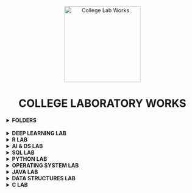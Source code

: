 <div align="center">
<img src="https://img.icons8.com/nolan/200/1A6DFF/C822FF/graduation-cap.png"  title = "College Lab Works" height='200'>
</div>

<h1 align="center"> COLLEGE LABORATORY WORKS </h1>

<details> 
  <summary><b> FOLDERS </b></summary>

* [DEEP LEARNING LAB](https://github.com/004Ajay/College-Lab-Works/tree/main/Deep%20Learning)

* [R PROGRAMMING LAB](https://github.com/004Ajay/College-Lab-Works/tree/main/R)

* [AI & DS LAB](https://github.com/004Ajay/College-Lab-Works/tree/main/AI-DS)

* [SQL LAB](https://github.com/004Ajay/College-Lab-Works/tree/main/SQL)

* [PYTHON PROGRAMMING LAB](https://github.com/004Ajay/College-Lab-Works/tree/main/Python)

* [OPERATING SYSTEMS LAB](https://github.com/004Ajay/College-Lab-Works/tree/main/OperatingSystem)

* [JAVA PROGRAMMING LAB](https://github.com/004Ajay/College-Lab-Works/tree/main/Java)

* [DATA STRUCTURES LAB](https://github.com/004Ajay/College-Lab-Works/tree/main/Data-Structures)

* [C PROGRAMMING LAB](https://github.com/004Ajay/College-Lab-Works/tree/main/C)

</details>

<br>

<!-- --------------------------------------------------------- -->
<details> 
  <summary><b> DEEP LEARNING LAB </b></summary>

[Go to Deep Learning folder](https://github.com/004Ajay/College-Lab-Works/tree/main/Deep%20Learning)

* [Experiment 1 → Simple Linear Regression](https://github.com/004Ajay/College-Lab-Works/blob/main/Deep%20Learning/Programs/LinReg.ipynb)

	* [Linear Regression Dataset](https://github.com/004Ajay/College-Lab-Works/blob/main/Deep%20Learning/Programs/LinReg_syn_data.csv)

* [Experiment 2 → Basic Image Enhancement Operations](https://github.com/004Ajay/College-Lab-Works/blob/main/Deep%20Learning/Programs/ImgEnh.ipynb)

* [Experiment 3 → Classification on CIFAR-10 Dataset](https://github.com/004Ajay/College-Lab-Works/blob/main/Deep%20Learning/Programs/CIFAR_10_Clsfn.ipynb)

* [Experiment 4 → CIFAR-10: Testing With Different Hyperparameters](https://github.com/004Ajay/College-Lab-Works/blob/main/Deep%20Learning/Programs/CIFAR_10_Diff_Weight.ipynb)[ | Optimized Code](https://github.com/004Ajay/College-Lab-Works/blob/main/Deep%20Learning/Programs/CIFAR_10_Diff_Weight_Optimized_Code.ipynb)

* [Experiment 5 → CNN for Digit Classification on MNIST Dataset](https://github.com/004Ajay/College-Lab-Works/blob/main/Deep%20Learning/Programs/CNN_Mnist.ipynb)

* [Experiment 6 → VGGnet19 for Digit Classification on MNIST Dataset](https://github.com/004Ajay/College-Lab-Works/blob/main/Deep%20Learning/Programs/VGG19_Mnist.ipynb)

* [Experiment 7 → IMDB Dataset Classification using RNN](https://github.com/004Ajay/College-Lab-Works/blob/main/Deep%20Learning/Programs/RNN_IMDB.ipynb)

* [Experiment 8 → IMDB Dataset Classification using LSTM & GRU](https://github.com/004Ajay/College-Lab-Works/blob/main/Deep%20Learning/Programs/LSTM_GRU_IMDB.ipynb)

* [Experiment 9 → Regression on Nifty-50 Data](https://github.com/004Ajay/College-Lab-Works/blob/main/Deep%20Learning/Programs/Nifty.ipynb)

	* [Nifty CSV Data](https://github.com/004Ajay/College-Lab-Works/blob/main/Deep%20Learning/Programs/Nifty.csv)

* [Experiment 10 → English-Hindi Neural Translation](https://github.com/004Ajay/College-Lab-Works/blob/main/Deep%20Learning/Programs/Eng_Hindi_Optimized.ipynb)

	* [English Hindi Dataset](https://github.com/004Ajay/College-Lab-Works/blob/main/Deep%20Learning/Programs/English_Hindi_Clean_New.csv)



</details>
<!-- --------------------------------------------------------- -->

<details> 
  <summary><b> R LAB </b></summary>

[Go to R folder](https://github.com/004Ajay/College-Lab-Works/tree/main/R)

* [Experiment 1 → Input from terminal](https://github.com/004Ajay/College-Lab-Works/blob/main/R/Programs/CmdInp.R)

* [Experiment 2 → Min & Max value from a vector](https://github.com/004Ajay/College-Lab-Works/blob/main/R/Programs/VecMinMax.R)

* [Experiment 3 → Factorial & Palindrome of a number](https://github.com/004Ajay/College-Lab-Works/blob/main/R/Programs/fact.R)

* [Experiment 4 → Multiples of Five](https://github.com/004Ajay/College-Lab-Works/blob/main/R/Programs/MultiplesOfFive.R)

* [Experiment 5 → Pascals Triangle](https://github.com/004Ajay/College-Lab-Works/blob/main/R/Programs/PasTri.R)

* [Experiment 6 → Nth Largest Element](https://github.com/004Ajay/College-Lab-Works/blob/main/R/Programs/nth_largest.R)

* [Experiment 7 → Nth Element](https://github.com/004Ajay/College-Lab-Works/blob/main/R/Programs/nth_ele.R)

* [Experiment 8 → Element Insertion](https://github.com/004Ajay/College-Lab-Works/blob/main/R/Programs/ele_ins.R)

* [Experiment 9 → Transforms](https://github.com/004Ajay/College-Lab-Works/blob/main/R/Programs/transforms.R)

* [Experiment 10 → Apply & Lapply](https://github.com/004Ajay/College-Lab-Works/blob/main/R/Programs/apply_lapply.R)

* [Experiment 11 → Merge Dataframes](https://github.com/004Ajay/College-Lab-Works/blob/main/R/Programs/merge_df.R)

* [Experiment 12 → Linear Regression](https://github.com/004Ajay/College-Lab-Works/blob/main/R/Programs/LinReg_height_weight.R)
	
	* [Linear Regression Dataset](https://github.com/004Ajay/College-Lab-Works/blob/main/R/Programs/height_weight.csv)

* [Experiment 13 → Logistic Regression](https://github.com/004Ajay/College-Lab-Works/blob/main/R/Programs/log_reg.R)

* [Experiment 14 → Decision Tree](https://github.com/004Ajay/College-Lab-Works/blob/main/R/Programs/dtree.R)

* [Experiment 15 → Support Vector Machine](https://github.com/004Ajay/College-Lab-Works/blob/main/R/Programs/svm.R)

* [Experiment 16 → Variance Covariance Correlation](https://github.com/004Ajay/College-Lab-Works/blob/main/R/Programs/iris_cov_cor.R)

* [Experiment 17 → KMeans Clustering](https://github.com/004Ajay/College-Lab-Works/blob/main/R/Programs/kmeans_cluster.R)

* [Experiment 18 → Hierarchical Clustering](https://github.com/004Ajay/College-Lab-Works/blob/main/R/Programs/hierarchical.R)

* [Experiment 19 → DBSCAN Clustering](https://github.com/004Ajay/College-Lab-Works/blob/main/R/Programs/dbscan.R)

* [Experiment 20 → Statistical Tests](https://github.com/004Ajay/College-Lab-Works/blob/main/R/Programs/stats.R)

* [Experiment 21 → Hadoop Installation](https://github.com/004Ajay/College-Lab-Works/blob/main/R/Programs/Hadoop_Insatallation.txt)

* [Experiment 22 → Hadoop Shell Commands](https://github.com/004Ajay/College-Lab-Works/blob/main/R/Programs/Hadoop_Shell_Commands.txt)

* [Experiment 23 → MapReduce : Word Count Using Python](https://github.com/004Ajay/College-Lab-Works/blob/main/R/Programs/Word_Count.py)

</details>

<!-- --------------------------------------------------------- -->

<details> 
  <summary><b> AI & DS LAB </b></summary>

[Go to AI-DS folder](https://github.com/004Ajay/College-Lab-Works/tree/main/AI-DS)

* [Experiment 1 → Statistical Measures](https://github.com/004Ajay/College-Lab-Works/blob/main/AI-DS/Programs/Statistical_Measure_Data_Visualization.ipynb)

* [Experiment 2 → Matrix Operations & Data Visualization](https://github.com/004Ajay/College-Lab-Works/blob/main/AI-DS/Programs/Matrix_Operations_Data_Visualization.ipynb)

* [Experiment 3 → CSV Reordering](https://github.com/004Ajay/College-Lab-Works/blob/main/AI-DS/Programs/CSV_Reordering.ipynb)

    * [CSV Reordering Dataset](https://github.com/004Ajay/College-Lab-Works/blob/main/AI-DS/Programs/Datasets/CSV_Reordering_Book.csv)

* [Experiment 4 → Linear Regression](https://github.com/004Ajay/College-Lab-Works/blob/main/AI-DS/Programs/Linear_Regression.ipynb)

    * [Linear Regression Dataset](https://github.com/004Ajay/College-Lab-Works/blob/main/AI-DS/Programs/Datasets/height_hair.csv)

* [Experiment 5 → Logistic Regression](https://github.com/004Ajay/College-Lab-Works/blob/main/AI-DS/Programs/Logistic_Regression.ipynb)

* [Experiment 6 → K-Nearest Neighbour (KNN)](https://github.com/004Ajay/College-Lab-Works/blob/main/AI-DS/Programs/KNN.ipynb)

* [Experiment 7 → Naive Bayes](https://github.com/004Ajay/College-Lab-Works/blob/main/AI-DS/Programs/Naive_Bayes.ipynb)

* [Experiment 8 → Decision Tree](https://github.com/004Ajay/College-Lab-Works/blob/main/AI-DS/Programs/Decision_Tree.ipynb)

* [Experiment 9 → Correlation & Covariance](https://github.com/004Ajay/College-Lab-Works/blob/main/AI-DS/Programs/CorrCov.ipynb)

* [Experiment 10 → Support Vector Machine (SVM)](https://github.com/004Ajay/College-Lab-Works/blob/main/AI-DS/Programs/SVM.ipynb)

    * [SVM Dataset](https://github.com/004Ajay/College-Lab-Works/blob/main/AI-DS/Programs/Datasets/SVM_heart_dis.csv)

* [Experiment 11 → Principal Component Analysis (PCA)](https://github.com/004Ajay/College-Lab-Works/blob/main/AI-DS/Programs/PCA.ipynb)

* [Experiment 12 → Hill Climbing Algorithm](https://github.com/004Ajay/College-Lab-Works/blob/main/AI-DS/Programs/Hill_Climbing_Algorithm.ipynb)

</details>

<!-- --------------------------------------------------------- -->

<details> 
  <summary><b> SQL LAB </b></summary>

[Go to SQL folder](https://github.com/004Ajay/College-Lab-Works/tree/main/SQL)

* [SQL PLUS Installation](https://github.com/004Ajay/College-Lab-Works/tree/main/SQL/SQL%20PLUS#quick-navigation)

* [SQL Plus Correction Codes](https://github.com/004Ajay/College-Lab-Works/blob/main/SQL/Programs/SqlPlusCorrectionCodes.sql)

<br>

* [Exp 1 → Database Schema & ER Diagram](https://github.com/004Ajay/College-Lab-Works/tree/main/SQL/Programs/EXP1_DB_Schema_ER_Diag.md)

* [Exp 2 → Familiarization of DDL Commands](https://github.com/004Ajay/College-Lab-Works/tree/main/SQL/Programs/EXP2_DDL_Commands.sql)

* [Exp 3 → Familiarization of DML Commands](https://github.com/004Ajay/College-Lab-Works/tree/main/SQL/Programs/EXP3_DML_Commands.sql)

* [Exp 4 → DML & DDL Commands](https://github.com/004Ajay/College-Lab-Works/tree/main/SQL/Programs/EXP4_DMLDDLCmds.sql)

* [Exp 5 → PL/SQL(Rough & Fair)](https://github.com/004Ajay/College-Lab-Works/tree/main/SQL/Programs/EXP5_PL_SQL.sql)

* [Exp 6 → Function, Procedure, Trigger (PL/SQL)](https://github.com/004Ajay/College-Lab-Works/tree/main/SQL/Programs/EXP7_Procedure_Trigger.sql)

* [Exp 7 → Cursor (PL/SQL)](https://github.com/004Ajay/College-Lab-Works/tree/main/SQL/Programs/EXP6_Cursor.sql)

* [Exp 8 → Views](https://github.com/004Ajay/College-Lab-Works/tree/main/SQL/Programs/views.sql)

* [Exp 9 → Exceptions (PL/SQL)](https://github.com/004Ajay/College-Lab-Works/tree/main/SQL/Programs/exceptions.sql)

* [Exp 10 → RDBMS Built-in Functions](https://github.com/004Ajay/College-Lab-Works/tree/main/SQL/Programs/rdbmsbuiltinfuncs.md)

<br>

### SQL Functionalities

* [Create Database](https://github.com/004Ajay/College-Lab-Works/tree/main/SQL/Programs/CreateDB.sql)

* [Create Table](https://github.com/004Ajay/College-Lab-Works/tree/main/SQL/Programs/CreateTable.sql)

* [Describe Table](https://github.com/004Ajay/College-Lab-Works/tree/main/SQL/Programs/DescribeTable.sql)

* [Insert Values](https://github.com/004Ajay/College-Lab-Works/tree/main/SQL/Programs/InsertValues.sql)

* [Select Values](https://github.com/004Ajay/College-Lab-Works/tree/main/SQL/Programs/SelectValues.sql)

* [Updating Values](https://github.com/004Ajay/College-Lab-Works/tree/main/SQL/Programs/UpdatingValues.sql)

* [Adding Column](https://github.com/004Ajay/College-Lab-Works/tree/main/SQL/Programs/AddingColumn.sql)

* [Count Distinct Values](https://github.com/004Ajay/College-Lab-Works/tree/main/SQL/Programs/CountDistinct.sql)

* [Finding Max Value](https://github.com/004Ajay/College-Lab-Works/tree/main/SQL/Programs/MaxValue.sql)

* [Ordering Descending or Ascending](https://github.com/004Ajay/College-Lab-Works/tree/main/SQL/Programs/OrderByDescAsc.sql)

* [PL/SQL Experiments](https://github.com/004Ajay/College-Lab-Works/tree/main/SQL/Programs/EXP5_PL_SQL.sql)

</details>

<!-- --------------------------------------------------------- -->

<details> 
  <summary><b> PYTHON LAB </b></summary>

[Go to Python folder](https://github.com/004Ajay/College-Lab-Works/tree/main/Python)

### Programs

* [HelloWorld](https://github.com/004Ajay/College-Lab-Works/tree/main/Python/Programs/HelloWorld.py) 

* [Largest Of Three Numbers](https://github.com/004Ajay/College-Lab-Works/tree/main/Python/Programs/LargestOfThreeNumbers.py) 

* [Multiplication Table](https://github.com/004Ajay/College-Lab-Works/tree/main/Python/Programs/MultiplicationTable.py) 

* [SA & VOL of Cylinder](https://github.com/004Ajay/College-Lab-Works/tree/main/Python/Programs/CylinderSA&VOL.py)

* [Word Replacing](https://github.com/004Ajay/College-Lab-Works/tree/main/Python/Programs/WordReplacing.py) 

* [Email Id Validity Checker](https://github.com/004Ajay/College-Lab-Works/tree/main/Python/Programs/ValidityEmailId.py) 

* [Factorial of a number](https://github.com/004Ajay/College-Lab-Works/tree/main/Python/Programs/factorial.py) 

* [Number Occurence Removal](https://github.com/004Ajay/College-Lab-Works/tree/main/Python/Programs/NumOccurenceRemoval.py)

* [Matrix Addition with Numpy](https://github.com/004Ajay/College-Lab-Works/tree/main/Python/Programs/MatrixAdditionWithNumpy.py) 

* [Matrix Addition without Numpy](https://github.com/004Ajay/College-Lab-Works/tree/main/Python/Programs/MatrixAdditionWithoutNumpy.py) 

* [Even Odd Tuple Separation](https://github.com/004Ajay/College-Lab-Works/tree/main/Python/Programs/EvenOddTuplePrint.py)

* [Book Stock keeping using Dictionary](https://github.com/004Ajay/College-Lab-Works/tree/main/Python/Programs/DictBookStock.py) 

* [Prime Numbers from Numbers stroed in a File](https://github.com/004Ajay/College-Lab-Works/tree/main/Python/Programs/PrimeNumFromFile.py)

* [Words in a File](https://github.com/004Ajay/College-Lab-Works/tree/main/Python/Programs/WordsInFile.py) 

* [Plot y =  f(x)](https://github.com/004Ajay/College-Lab-Works/tree/main/Python/Programs/PlotyFx.py) 

* [Bar Graph](https://github.com/004Ajay/College-Lab-Works/tree/main/Python/Programs/ProgrammingGraph.py) 

* [Histogram](https://github.com/004Ajay/College-Lab-Works/tree/main/Python/Programs/hist_students.py) 

### Extra Programs

* [Palindrome Word](https://github.com/004Ajay/College-Lab-Works/tree/main/Python/Programs/PalindromeWord.py) 

* [Poisson Distribution Formula](https://github.com/004Ajay/College-Lab-Works/tree/main/Python/Programs/PoissonDistribution.py) 

* [CSV File to Graph](https://github.com/004Ajay/College-Lab-Works/tree/main/Python/Programs/csvFileToGraph.py) 

* [Normal & Stem Graphs](https://github.com/004Ajay/College-Lab-Works/tree/main/Python/Programs/NormalStemGraphs.py) 

* [Rectifier Graph](https://github.com/004Ajay/College-Lab-Works/tree/main/Python/Programs/RectifierGraph.py) 

* [Square Wave](https://github.com/004Ajay/College-Lab-Works/tree/main/Python/Programs/squareWave.py) 

* [Chi Square Test](https://github.com/004Ajay/College-Lab-Works/tree/main/Python/Programs/ChiSquare.py) 

* [Correlation Coefficient](https://github.com/004Ajay/College-Lab-Works/tree/main/Python/Programs/CorrelationCoefficient.py) 

* [Single Coin Toss](https://github.com/004Ajay/College-Lab-Works/tree/main/Python/Programs/coinToss.py)

* [Python Split Function Backend Code](https://github.com/004Ajay/College-Lab-Works/tree/main/Python/Programs/PySplitFnBackendCode.py)

* [Minimum Computer Networks (IBM Question)](https://github.com/004Ajay/College-Lab-Works/tree/main/Python/Programs/MinCompNetworks_IBM_Qn.py)

</details>

<!-- --------------------------------------------------------- -->

<details> 
  <summary><b> OPERATING SYSTEM LAB </b></summary>

[Go to OperatingSystem folder](https://github.com/004Ajay/College-Lab-Works/tree/main/OperatingSystem)

## Operating System Programs

* [Banker's Algorithm](https://github.com/004Ajay/College-Lab-Works/tree/main/OperatingSystem/Programs/bankersAlgorithm.c)

* [Inter Process Communication using Shared Memory (IPC)](https://github.com/004Ajay/College-Lab-Works/tree/main/OperatingSystem/Programs/ipc.c)

* [Semaphores (Producer - Consumer Problem)](https://github.com/004Ajay/College-Lab-Works/tree/main/OperatingSystem/Programs/semaphores.c)


#### CPU Scheduling Programs

* [First Come First Served CPU Scheduling (FCFS)](https://github.com/004Ajay/College-Lab-Works/tree/main/OperatingSystem/Programs/FCFS_Sch.c)

* [Priority Scheduling](https://github.com/004Ajay/College-Lab-Works/tree/main/OperatingSystem/Programs/Priority_Sch.c)

* [Round Robin Scheduling](https://github.com/004Ajay/College-Lab-Works/tree/main/OperatingSystem/Programs/RoundRobin_Sch.c)

* [Short Job First Scheduling (SJF)](https://github.com/004Ajay/College-Lab-Works/tree/main/OperatingSystem/Programs/SJF_Sch.c)


#### Disk Scheduling Programs

* [Circular SCAN (C-SCAN)](https://github.com/004Ajay/College-Lab-Works/tree/main/OperatingSystem/Programs/cscan.c)

* [First Come First Served Disk Scheduling (FCFS)](https://github.com/004Ajay/College-Lab-Works/tree/main/OperatingSystem/Programs/fcfs.c)

* [SCAN (Elevator Algorithm)](https://github.com/004Ajay/College-Lab-Works/tree/main/OperatingSystem/Programs/scan.c)

* [Shortest Seek Time First (SSTF)](https://github.com/004Ajay/College-Lab-Works/tree/main/OperatingSystem/Programs/sstf.c)


#### Memory Allocation Programs

* [Best Fit](https://github.com/004Ajay/College-Lab-Works/tree/main/OperatingSystem/Programs/best.c)

* [First Fit](https://github.com/004Ajay/College-Lab-Works/tree/main/OperatingSystem/Programs/first.c)

* [Worst Fit](https://github.com/004Ajay/College-Lab-Works/tree/main/OperatingSystem/Programs/worst.c)


#### Page Replacement Programs

* [First In First Out (FIFO)](https://github.com/004Ajay/College-Lab-Works/tree/main/OperatingSystem/Programs/fifo.c)

* [Least Recently Used (LRU)](https://github.com/004Ajay/College-Lab-Works/tree/main/OperatingSystem/Programs/lru.c)


#### System Call Programs

* [System Call 1: fork() exec() getpid() exit()](https://github.com/004Ajay/College-Lab-Works/tree/main/OperatingSystem/Programs/SysCallForkExec.c) 

* [System Call 2: stat()](https://github.com/004Ajay/College-Lab-Works/tree/main/OperatingSystem/Programs/SysCallStat.c)

* [System Call 3: opendir() closedir()](https://github.com/004Ajay/College-Lab-Works/tree/main/OperatingSystem/Programs/SysCallDir.c)

---

## Shell Programs 
[First 10 Natural Numbers](https://github.com/004Ajay/College-Lab-Works/tree/main/OperatingSystem/Programs/10NatNums.sh) 

[Basic Details](https://github.com/004Ajay/College-Lab-Works/tree/main/OperatingSystem/Programs/BasicDetails.sh) 

[Biggest Of Two Numbers](https://github.com/004Ajay/College-Lab-Works/tree/main/OperatingSystem/Programs/BiggestOfTwoNums.sh)

[Calculator](https://github.com/004Ajay/College-Lab-Works/tree/main/OperatingSystem/Programs/calculator.sh) 

[Factorial](https://github.com/004Ajay/College-Lab-Works/tree/main/OperatingSystem/Programs/Factorial.sh) 

[Fibonacci](https://github.com/004Ajay/College-Lab-Works/tree/main/OperatingSystem/Programs/Fibonacci.sh) 

[Sum Of Two Numbers](https://github.com/004Ajay/College-Lab-Works/tree/main/OperatingSystem/Programs/SumOfTwoNums.sh) 

</details>

<!-- --------------------------------------------------------- -->

<details> 
  <summary><b> JAVA LAB </b></summary>

[Go to Java folder](https://github.com/004Ajay/College-Lab-Works/tree/main/Java)

## BASICS

* [Character Frequency](https://github.com/004Ajay/College-Lab-Works/tree/main/Java/Programs/CharacterFreq.java)

* [Hello World](https://github.com/004Ajay/College-Lab-Works/tree/main/Java/Programs/HelloWorld.java) 

* [Largest of Three Numbers](https://github.com/004Ajay/College-Lab-Works/tree/main/Java/Programs/LargestOfThreeNums.java) 

* [Matrix Multiply](https://github.com/004Ajay/College-Lab-Works/tree/main/Java/Programs/MatMultiply.java) 

* [Matrix Transpose](https://github.com/004Ajay/College-Lab-Works/tree/main/Java/Programs/MatrixTranspose.java) 

* [Method Overloading](https://github.com/004Ajay/College-Lab-Works/tree/main/Java/Programs/MethodOverloading.java)

* [Number Palindrome](https://github.com/004Ajay/College-Lab-Works/tree/main/Java/Programs/NumPalindrome.java) 

* [Odd or Even Number](https://github.com/004Ajay/College-Lab-Works/tree/main/Java/Programs/OddEven.java) 

* [Quick Sort on Numbers](https://github.com/004Ajay/College-Lab-Works/tree/main/Java/Programs/QuickSortNumbers.java)

* [Quick Sort on Strings](https://github.com/004Ajay/College-Lab-Works/tree/main/Java/Programs/QuickSortStrings.java)

* [Second smallest element in an Array](https://github.com/004Ajay/College-Lab-Works/tree/main/Java/Programs/Array2ndSmallest.java) 

* [String Frequency](https://github.com/004Ajay/College-Lab-Works/tree/main/Java/Programs/StringFreq.java)

* [String Palindrome](https://github.com/004Ajay/College-Lab-Works/tree/main/Java/Programs/StringPalindrome.java)

* [String Reversing](https://github.com/004Ajay/College-Lab-Works/tree/main/Java/Programs/StringRev.java)

* [Sum of two numbers](https://github.com/004Ajay/College-Lab-Works/tree/main/Java/Programs/Sum.java)

* [Swapping with third variable](https://github.com/004Ajay/College-Lab-Works/tree/main/Java/Programs/swappingWithThirdVar.java)

* [Swapping without third variable](https://github.com/004Ajay/College-Lab-Works/tree/main/Java/Programs/swappingWithoutThirdVar.java)

* [Vowels or Consonants](https://github.com/004Ajay/College-Lab-Works/tree/main/Java/Programs/VowelsOrConsonants.java)

## FILE HANDLING

* [Line of Text](https://github.com/004Ajay/College-Lab-Works/tree/main/Java/Programs/FileProgram2.java) 

* [Read/Write integers(buffered reader/writer)](https://github.com/004Ajay/College-Lab-Works/tree/main/Java/Programs/FileProgram4.java) 

* [Read/Write n numbers](https://github.com/004Ajay/College-Lab-Works/tree/main/Java/Programs/FileProgram1.java) 

* [Read/Write text content(buffered reader/writer)](https://github.com/004Ajay/College-Lab-Works/tree/main/Java/Programs/FileProgram3.java) 


## MULTI-THREADING

* [Five consecutive integers](https://github.com/004Ajay/College-Lab-Works/tree/main/Java/Programs/MultiThread2.java) 

* [Multiplication Table](https://github.com/004Ajay/College-Lab-Works/tree/main/Java/Programs/MultiThread1.java) 

* [Suspend & Resume method](https://github.com/004Ajay/College-Lab-Works/tree/main/Java/Programs/MultiThread3.java) 


## INHERITANCE

* [Employees](https://github.com/004Ajay/College-Lab-Works/tree/main/Java/Programs/Employees.java) 

* [Engineer & Employee](https://github.com/004Ajay/College-Lab-Works/tree/main/Java/Programs/EngineerEmployee.java) 


## EXCEPTION HANDLING

* [Try Catch FINALLY](https://github.com/004Ajay/College-Lab-Works/tree/main/Java/Programs/TryCatchFINALLY.java) 

* [Try Catch THROW](https://github.com/004Ajay/College-Lab-Works/tree/main/Java/Programs/TryCatchTHROW.java) 


## EVENT HANDLING

* [Keyboard Events](https://github.com/004Ajay/College-Lab-Works/tree/main/Java/Programs/KeyboardEvents.java) 

* [Mouse Events](https://github.com/004Ajay/College-Lab-Works/tree/main/Java/Programs/MouseEvents.java) 


## JAVA SWING

* [Calculator](https://github.com/004Ajay/College-Lab-Works/tree/main/Java/Programs/calculator.java) 

* [Traffic Light](https://github.com/004Ajay/College-Lab-Works/tree/main/Java/Programs/TrafficLight.java) 


## INTERFACE

* [Interface Inheritance](https://github.com/004Ajay/College-Lab-Works/tree/main/Java/Programs/InterfaceInheritance.java) 


## ABSTRACTION

* [Abstract Shape's Sides](https://github.com/004Ajay/College-Lab-Works/tree/main/Java/Programs/AbstractShapeSides.java) 


## LIST

* [Doubly LinkedList](https://github.com/004Ajay/College-Lab-Works/tree/main/Java/Programs/DoublyLinkedList.java)


</details>

<!-- --------------------------------------------------------- -->

<details> 
  <summary><b> DATA STRUCTURES LAB </b></summary>

[Go to Data-Structures folder](https://github.com/004Ajay/College-Lab-Works/tree/main/Data-Structures)

## ARRAYS

* [Binary Search Using Function](https://github.com/004Ajay/College-Lab-Works/tree/main/Data-Structures/Programs/BinarySearchUsingFunction.c) 

* [Binary Search With Complexities](https://github.com/004Ajay/College-Lab-Works/tree/main/Data-Structures/Programs/BinarySearchWithComplexities.c) 

* [Bubble Sort](https://github.com/004Ajay/College-Lab-Works/tree/main/Data-Structures/Programs/BubbleSort.c) 

* [Heap Sort](https://github.com/004Ajay/College-Lab-Works/tree/main/Data-Structures/Programs/HeapSort.c) 

* [Infix to Postfix](https://github.com/004Ajay/College-Lab-Works/tree/main/Data-Structures/Programs/InfixToPostfix.c) 

* [Insertion Sort](https://github.com/004Ajay/College-Lab-Works/tree/main/Data-Structures/Programs/InsertionSort.c) 

* [Linear Search Using Function](https://github.com/004Ajay/College-Lab-Works/tree/main/Data-Structures/Programs/LinearSearchUsingFunction.c) 

* [Linear Search With Complexities](https://github.com/004Ajay/College-Lab-Works/tree/main/Data-Structures/Programs/LinearSearchWithComplexities.c) 

* [Merge Sort](https://github.com/004Ajay/College-Lab-Works/tree/main/Data-Structures/Programs/MergeSort.c) 

* [Poly Representation Using Structure & Array](https://github.com/004Ajay/College-Lab-Works/tree/main/Data-Structures/Programs/PolyRepUsingStructArray.c) 

* [Quick Sort](https://github.com/004Ajay/College-Lab-Works/tree/main/Data-Structures/Programs/QuickSort.c) 

* [Selection Sort](https://github.com/004Ajay/College-Lab-Works/tree/main/Data-Structures/Programs/SelectionSort.c) 


## STACKS

* [Evaluation of Postfix Expression](https://github.com/004Ajay/College-Lab-Works/tree/main/Data-Structures/Programs/EvaluationOfPostfixExpression.c) 

* [Reversing number using Stack](https://github.com/004Ajay/College-Lab-Works/tree/main/Data-Structures/Programs/RevNumUsingStack.c) 

* [Reversing string using Stack](https://github.com/004Ajay/College-Lab-Works/tree/main/Data-Structures/Programs/RevStringUsingStack.c) 

[Stack](https://github.com/004Ajay/College-Lab-Works/tree/main/Data-Structures/Programs/Stack.c) 


## QUEUE

* [Circular Queue](https://github.com/004Ajay/College-Lab-Works/tree/main/Data-Structures/Programs/CircularQueue.c) 

* [Queue](https://github.com/004Ajay/College-Lab-Works/tree/main/Data-Structures/Programs/Queue.c) 


## LINKEDLIST

* [LinkedList](https://github.com/004Ajay/College-Lab-Works/tree/main/Data-Structures/Programs/LinkedList.c) 

* [Polynomial Addition using LinkedList](https://github.com/004Ajay/College-Lab-Works/tree/main/Data-Structures/Programs/PolyAddUsingLinkedList.c) 

</details>

<!-- --------------------------------------------------------- -->

<details> 
  <summary><b> C LAB </b></summary>

[Go to C folder](https://github.com/004Ajay/College-Lab-Works/tree/main/C)

## BASICS

* [Adding Two Numbers](https://github.com/004Ajay/College-Lab-Works/tree/main/C/Programs/AddTwoNumbers.c) 

* [Armstrong Number](https://github.com/004Ajay/College-Lab-Works/tree/main/C/Programs/ArmstrongNum.c) 

* [ASCII Value of a Charcter](https://github.com/004Ajay/College-Lab-Works/tree/main/C/Programs/ASCIIValueOfCharcter.c) 

* [Greater Number](https://github.com/004Ajay/College-Lab-Works/tree/main/C/Programs/GreaterNum.c) 

* [Number is Even or Odd](https://github.com/004Ajay/College-Lab-Works/tree/main/C/Programs/EvenOdd.c) 

* [Factorial of a number](https://github.com/004Ajay/College-Lab-Works/tree/main/C/Programs/Factorial.c) 

* [Fibonacci Series](https://github.com/004Ajay/College-Lab-Works/tree/main/C/Programs/FibonacciSeries.c)

* [Hello World](https://github.com/004Ajay/College-Lab-Works/tree/main/C/Programs/HelloWorld.c) 

* [Largest of 3 numbers](https://github.com/004Ajay/College-Lab-Works/tree/main/C/Programs/LargestOf3Nos.c) 

* [Leap Year](https://github.com/004Ajay/College-Lab-Works/tree/main/C/Programs/LeapYear.c) 

* [Number of digits in a number](https://github.com/004Ajay/College-Lab-Works/tree/main/C/Programs/NumOfDigits.c) 

* [Number Palindrome](https://github.com/004Ajay/College-Lab-Works/tree/main/C/Programs/NumPalindrome.c) 

* [Number Reversing](https://github.com/004Ajay/College-Lab-Works/tree/main/C/Programs/NumRev.c) 

* [Number to words](https://github.com/004Ajay/College-Lab-Works/tree/main/C/Programs/NumToWords.c) 

* [Prime number or not](https://github.com/004Ajay/College-Lab-Works/tree/main/C/Programs/PrimeCheck.c) 

* [Quadratic equation calculator](https://github.com/004Ajay/College-Lab-Works/tree/main/C/Programs/QuadEq.c) 

* [Star Pattern](https://github.com/004Ajay/College-Lab-Works/tree/main/C/Programs/StarPattern.c) 

* [Sum of digits of a number](https://github.com/004Ajay/College-Lab-Works/tree/main/C/Programs/SumOfDigits.c)

* [Swapping with third variable](https://github.com/004Ajay/College-Lab-Works/tree/main/C/Programs/SwapWith3rdVar.c) 

* [Swapping without third variable](https://github.com/004Ajay/College-Lab-Works/tree/main/C/Programs/SwapWithout3rdVar.c) 

* [Week to Day](https://github.com/004Ajay/College-Lab-Works/tree/main/C/Programs/WeekDays.c) 

## ARRAYS

* [Array Copying](https://github.com/004Ajay/College-Lab-Works/tree/main/C/Programs/ArrayCopy.c) 

* [Array Minimum and Maximum](https://github.com/004Ajay/College-Lab-Works/tree/main/C/Programs/ArrayMinMax.c)

* [Array Odd or Even](https://github.com/004Ajay/College-Lab-Works/tree/main/C/Programs/ArrayOddEven.c)

* [Array Sum](https://github.com/004Ajay/College-Lab-Works/tree/main/C/Programs/ArraySum.c) 

## MATRIX

* [Diagonal Matrix Or Not](https://github.com/004Ajay/College-Lab-Works/tree/main/C/Programs/DiagonalMatrixOrNot.c)

* [Matrix Addition](https://github.com/004Ajay/College-Lab-Works/tree/main/C/Programs/MatAdd.c)

* [Matrix Calaculator](https://github.com/004Ajay/College-Lab-Works/tree/main/C/Programs/MatCalaculator.c)

* [Matrix Multiply](https://github.com/004Ajay/College-Lab-Works/tree/main/C/Programs/MatMultiply.c) 

* [Matrix Subtraction](https://github.com/004Ajay/College-Lab-Works/tree/main/C/Programs/MatSub.c)

* [Matrix Transpose](https://github.com/004Ajay/College-Lab-Works/tree/main/C/Programs/MatTranspose.c) 

* [Sparse Matrix](https://github.com/004Ajay/College-Lab-Works/tree/main/C/Programs/SparseMatrix.c)

## SEARCHING

* [Linear Search](https://github.com/004Ajay/College-Lab-Works/tree/main/C/Programs/LinearSearch.c)

* [Binary Search](https://github.com/004Ajay/College-Lab-Works/tree/main/C/Programs/BinarySearch.c)

## FUNCTION

* [Word reversing using function](https://github.com/004Ajay/College-Lab-Works/tree/main/C/Programs/WordRevUsingFunc.c)  

</details>

<!-- --------------------------------------------------------- -->